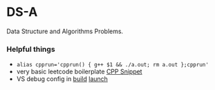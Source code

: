 # DS-A

Data Structure and Algorithms Problems.

### Helpful things

- `alias cpprun='cpprun() { g++ $1 && ./a.out; rm a.out };cpprun'`
- very basic leetcode boilerplate [CPP Snippet](./.vscode/cpp_snippets.json)
- VS debug config in [build](./.vscode/tasks.json) [launch](./.vscode/launch.json)
